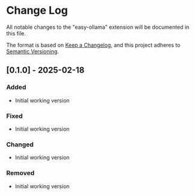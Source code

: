 # Change Log

All notable changes to the "easy-ollama" extension will be documented in this file.

The format is based on [Keep a Changelog](https://keepachangelog.com/en/1.1.0/),
and this project adheres to [Semantic Versioning](https://semver.org/spec/v2.0.0.html).

## [0.1.0] - 2025-02-18

### Added

- Initial working version

### Fixed

- Initial working version

### Changed

- Initial working version

### Removed

- Initial working version